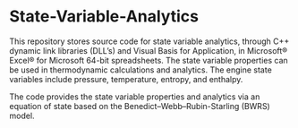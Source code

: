 # State-Variable-Analytics

This repository stores source code for state variable analytics, through C++ dynamic link libraries (DLL’s) and Visual Basis for Application, in Microsoft® Excel® for Microsoft 64-bit spreadsheets. The state variable properties can be used in thermodynamic calculations and analytics. The engine state variables include pressure, temperature, entropy, and enthalpy.

The code provides the state variable properties and analytics via an equation of state based on the Benedict–Webb–Rubin-Starling (BWRS) model. 
